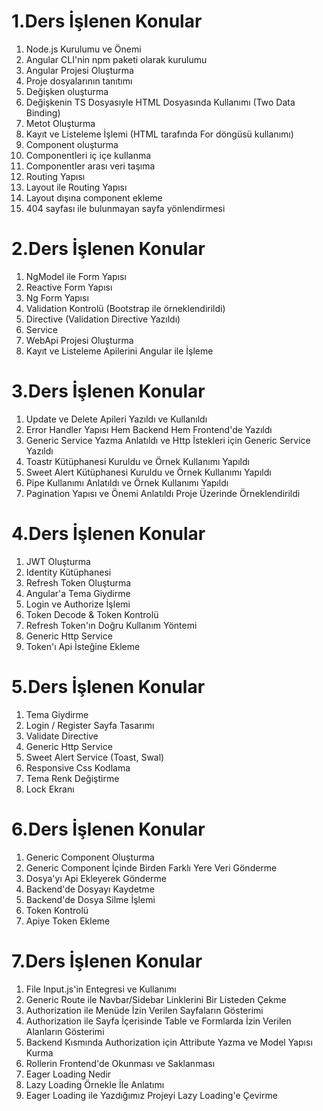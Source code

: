 # 1.Ders İşlenen Konular
1) Node.js Kurulumu ve Önemi
2) Angular CLI'nin npm paketi olarak kurulumu
3) Angular Projesi Oluşturma
4) Proje dosyalarının tanıtımı
5) Değişken oluşturma
6) Değişkenin TS Dosyasıyle HTML Dosyasında Kullanımı (Two Data Binding)
7) Metot Oluşturma
8) Kayıt ve Listeleme İşlemi (HTML tarafında For döngüsü kullanımı)
9) Component oluşturma
10) Componentleri iç içe kullanma
11) Componentler arası veri taşıma
12) Routing Yapısı
13) Layout ile Routing Yapısı
14) Layout dışına component ekleme
15) 404 sayfası ile bulunmayan sayfa yönlendirmesi

# 2.Ders İşlenen Konular
1) NgModel ile Form Yapısı
2) Reactive Form Yapısı
3) Ng Form Yapısı
4) Validation Kontrolü (Bootstrap ile örneklendirildi)
5) Directive (Validation Directive Yazıldı)
6) Service
7) WebApi Projesi Oluşturma
8) Kayıt ve Listeleme Apilerini Angular ile İşleme

# 3.Ders İşlenen Konular
1) Update ve Delete Apileri Yazıldı ve Kullanıldı
2) Error Handler Yapısı Hem Backend Hem Frontend'de Yazıldı
3) Generic Service Yazma Anlatıldı ve Http İstekleri için Generic Service Yazıldı
4) Toastr Kütüphanesi Kuruldu ve Örnek Kullanımı Yapıldı
5) Sweet Alert Kütüphanesi Kuruldu ve Örnek Kullanımı Yapıldı
6) Pipe Kullanımı Anlatıldı ve Örnek Kullanımı Yapıldı
7) Pagination Yapısı ve Önemi Anlatıldı Proje Üzerinde Örneklendirildi

# 4.Ders İşlenen Konular
1) JWT Oluşturma
2) Identity Kütüphanesi
3) Refresh Token Oluşturma
4) Angular'a Tema Giydirme
5) Login ve Authorize İşlemi
6) Token Decode & Token Kontrolü
7) Refresh Token'ın Doğru Kullanım Yöntemi
8) Generic Http Service
9) Token'ı Api İsteğine Ekleme

# 5.Ders İşlenen Konular
1) Tema Giydirme
2) Login / Register Sayfa Tasarımı
3) Validate Directive
4) Generic Http Service
5) Sweet Alert Service (Toast, Swal)
6) Responsive Css Kodlama
7) Tema Renk Değiştirme
8) Lock Ekranı

# 6.Ders İşlenen Konular
1) Generic Component Oluşturma
2) Generic Component İçinde Birden Farklı Yere Veri Gönderme
3) Dosya'yı Api Ekleyerek Gönderme
4) Backend'de Dosyayı Kaydetme
5) Backend'de Dosya Silme İşlemi
6) Token Kontrolü
7) Apiye Token Ekleme

# 7.Ders İşlenen Konular
1) File Input.js'in Entegresi ve Kullanımı
2) Generic Route ile Navbar/Sidebar Linklerini Bir Listeden Çekme
3) Authorization ile Menüde İzin Verilen Sayfaların Gösterimi
4) Authorization ile Sayfa İçerisinde Table ve Formlarda İzin Verilen Alanların Gösterimi
5) Backend Kısmında Authorization için Attribute Yazma ve Model Yapısı Kurma
6) Rollerin Frontend'de Okunması ve Saklanması
7) Eager Loading Nedir
8) Lazy Loading Örnekle İle Anlatımı
9) Eager Loading ile Yazdığımız Projeyi Lazy Loading'e Çevirme


